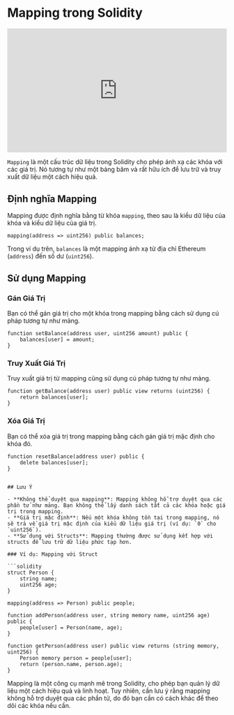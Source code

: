 # Mapping trong Solidity

<div style="position: relative; width: 100%; height: 0; padding-bottom: 56.25%;">
    <iframe src="https://www.youtube.com/embed/zNcJ0d8sb3A?si=taWKrQkGJofhBN4s" 
            title="YouTube video player" 
            frameborder="0" 
            allow="accelerometer; autoplay; clipboard-write; encrypted-media; gyroscope; picture-in-picture; web-share" 
            referrerpolicy="strict-origin-when-cross-origin" 
            allowfullscreen 
            style="position: absolute; top: 0; left: 0; width: 100%; height: 100%;">
    </iframe>
</div>

`Mapping` là một cấu trúc dữ liệu trong Solidity cho phép ánh xạ các khóa với các giá trị. Nó tương tự như một bảng băm và rất hữu ích để lưu trữ và truy xuất dữ liệu một cách hiệu quả.

## Định nghĩa Mapping

Mapping được định nghĩa bằng từ khóa `mapping`, theo sau là kiểu dữ liệu của khóa và kiểu dữ liệu của giá trị.

```solidity
mapping(address => uint256) public balances;
```

Trong ví dụ trên, `balances` là một mapping ánh xạ từ địa chỉ Ethereum (`address`) đến số dư (`uint256`).

## Sử dụng Mapping

### Gán Giá Trị

Bạn có thể gán giá trị cho một khóa trong mapping bằng cách sử dụng cú pháp tương tự như mảng.

```solidity
function setBalance(address user, uint256 amount) public {
    balances[user] = amount;
}
```

### Truy Xuất Giá Trị

Truy xuất giá trị từ mapping cũng sử dụng cú pháp tương tự như mảng.

```solidity
function getBalance(address user) public view returns (uint256) {
    return balances[user];
}
```

### Xóa Giá Trị

Bạn có thể xóa giá trị trong mapping bằng cách gán giá trị mặc định cho khóa đó.

```solidity
function resetBalance(address user) public {
    delete balances[user];
}


## Lưu Ý

- **Không thể duyệt qua mapping**: Mapping không hỗ trợ duyệt qua các phần tử như mảng. Bạn không thể lấy danh sách tất cả các khóa hoặc giá trị trong mapping.
- **Giá trị mặc định**: Nếu một khóa không tồn tại trong mapping, nó sẽ trả về giá trị mặc định của kiểu dữ liệu giá trị (ví dụ: `0` cho `uint256`).
- **Sử dụng với Structs**: Mapping thường được sử dụng kết hợp với structs để lưu trữ dữ liệu phức tạp hơn.

### Ví dụ: Mapping với Struct

```solidity
struct Person {
    string name;
    uint256 age;
}

mapping(address => Person) public people;

function addPerson(address user, string memory name, uint256 age) public {
    people[user] = Person(name, age);
}

function getPerson(address user) public view returns (string memory, uint256) {
    Person memory person = people[user];
    return (person.name, person.age);
}
```

Mapping là một công cụ mạnh mẽ trong Solidity, cho phép bạn quản lý dữ liệu một cách hiệu quả và linh hoạt. Tuy nhiên, cần lưu ý rằng mapping không hỗ trợ duyệt qua các phần tử, do đó bạn cần có cách khác để theo dõi các khóa nếu cần.